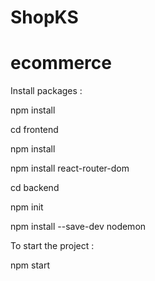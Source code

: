 # ShopKS

# ecommerce

Install packages : 

npm install 

cd frontend 

npm install 

npm install react-router-dom 

cd backend

npm init 

npm install --save-dev nodemon 

To start the project : 

npm start 
